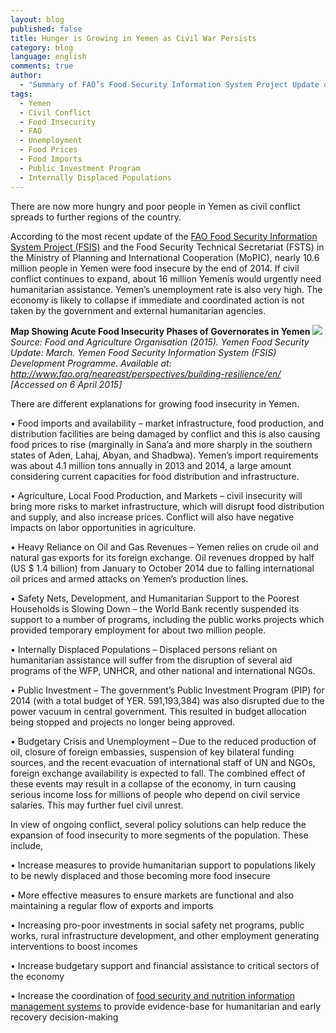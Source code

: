 ```yaml
---
layout: blog
published: false
title: Hunger is Growing in Yemen as Civil War Persists
category: blog
language: english
comments: true
author: 
  - "Summary of FAO’s Food Security Information System Project Update on Yemen (March 2015) - by Jacopo Bordignon"
tags: 
  - Yemen
  - Civil Conflict
  - Food Insecurity
  - FAO
  - Unemployment
  - Food Prices
  - Food Imports
  - Public Investment Program
  - Internally Displaced Populations
---
```


There are now more hungry and poor people in Yemen as civil conflict spreads to further regions of the country. 
<!-- more -->

According to the most recent update of the [FAO Food Security Information System Project (FSIS)](http://www.fao.org/neareast/perspectives/building-resilience/en/) and the Food Security Technical Secretariat (FSTS) in the Ministry of Planning and International Cooperation (MoPIC), nearly 10.6 million people in Yemen were food insecure by the end of 2014. If civil conflict continues to expand, about 16 million Yemenis would urgently need humanitarian assistance. Yemen’s unemployment rate is also very high. The economy is likely to collapse if immediate and coordinated action is not taken by the government and external humanitarian agencies. 


**Map Showing Acute Food Insecurity Phases of Governorates in Yemen**
![](https://farm8.staticflickr.com/7709/17053191496_def7ce4367_b.jpg)
_Source: Food and Agriculture Organisation (2015). Yemen Food Security Update: March. Yemen Food Security Information System (FSIS) Development Programme. Available at: http://www.fao.org/neareast/perspectives/building-resilience/en/ [Accessed on 6 April 2015]_


There are different explanations for growing food insecurity in Yemen.


•	Food imports and availability – market infrastructure, food production, and distribution facilities are being damaged by conflict and this is also causing food prices to rise (marginally in Sana’a and more sharply in the southern states of Aden, Lahaj, Abyan, and Shadbwa). Yemen’s import requirements was about 4.1 million tons annually in 2013 and 2014, a large amount considering current capacities for food distribution and infrastructure.

•	Agriculture, Local Food Production, and Markets – civil insecurity will bring more risks to market infrastructure, which will disrupt food distribution and supply, and also increase prices. Conflict will also have negative impacts on labor opportunities in agriculture.

•	Heavy Reliance on Oil and Gas Revenues – Yemen relies on crude oil and natural gas exports for its foreign exchange. Oil revenues dropped by half (US $ 1.4 billion) from January to October 2014 due to falling international oil prices and armed attacks on Yemen’s production lines.

•	Safety Nets, Development, and Humanitarian Support to the Poorest Households is Slowing Down – the World Bank recently suspended its support to a number of programs, including the public works projects which provided temporary employment for about two million people.

•	Internally Displaced Populations – Displaced persons reliant on humanitarian assistance will suffer from the disruption of several aid programs of the WFP, UNHCR, and other national and international NGOs. 

•	Public Investment – The government’s Public Investment Program (PIP) for 2014 (with a total budget of YER. 591,193,384) was also disrupted due to the power vacuum in central government. This resulted in budget allocation being stopped and projects no longer being approved.

•	Budgetary Crisis and Unemployment – Due to the reduced production of oil, closure of foreign embassies, suspension of key bilateral funding sources, and the recent evacuation of international staff of UN and NGOs, foreign exchange availability is expected to fall.  The combined effect of these events may result in a collapse of the economy, in turn causing serious income loss for millions of people who depend on civil service salaries. This may further fuel civil unrest.

In view of ongoing conflict, several policy solutions can help reduce the expansion of food insecurity to more segments of the population. These include,

•	Increase measures to provide humanitarian support to populations likely to be newly displaced and those becoming more food insecure

•	More effective measures to ensure markets are functional and also maintaining a regular flow of exports and imports

•	Increasing pro-poor investments in social safety net programs, public works, rural infrastructure development, and other employment generating interventions to boost incomes 

•	Increase budgetary support and financial assistance to critical sectors of the economy 

•	Increase the coordination of [food security and nutrition information management systems](http://arabspatial.org/) to provide evidence-base for humanitarian and early recovery decision-making